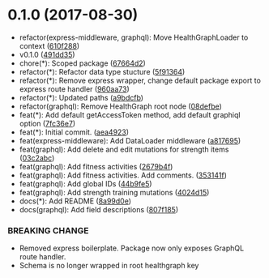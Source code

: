 <a name="0.1.0"></a>
# 0.1.0 (2017-08-30)

* refactor(express-middleware, graphql): Move HealthGraphLoader to context ([610f288](https://github.com/munkyjunky/healthgraphql/commit/610f288))
* v0.1.0 ([491dd35](https://github.com/munkyjunky/healthgraphql/commit/491dd35))
* chore(*): Scoped package ([67664d2](https://github.com/munkyjunky/healthgraphql/commit/67664d2))
* refactor(*): Refactor data type stucture ([5f91364](https://github.com/munkyjunky/healthgraphql/commit/5f91364))
* refactor(*): Remove express wrapper, change default package export to express route handler ([960aa73](https://github.com/munkyjunky/healthgraphql/commit/960aa73))
* refactor(*): Updated paths ([a9bdcfb](https://github.com/munkyjunky/healthgraphql/commit/a9bdcfb))
* refactor(graphql): Remove HealthGraph root node ([08defbe](https://github.com/munkyjunky/healthgraphql/commit/08defbe))
* feat(*): Add default getAccessToken method, add default graphiql option ([7fc36e7](https://github.com/munkyjunky/healthgraphql/commit/7fc36e7))
* feat(*): Initial commit. ([aea4923](https://github.com/munkyjunky/healthgraphql/commit/aea4923))
* feat(express-middleware): Add DataLoader middleware ([a817695](https://github.com/munkyjunky/healthgraphql/commit/a817695))
* feat(graphql): Add delete and edit mutations for strength items ([03c2abc](https://github.com/munkyjunky/healthgraphql/commit/03c2abc))
* feat(graphql): Add fitness activities ([2679b4f](https://github.com/munkyjunky/healthgraphql/commit/2679b4f))
* feat(graphql): Add fitness activities. Add comments. ([353141f](https://github.com/munkyjunky/healthgraphql/commit/353141f))
* feat(graphql): Add global IDs ([44b9fe5](https://github.com/munkyjunky/healthgraphql/commit/44b9fe5))
* feat(graphql): Add strength training mutations ([4024d15](https://github.com/munkyjunky/healthgraphql/commit/4024d15))
* docs(*): Add README ([8a99d0e](https://github.com/munkyjunky/healthgraphql/commit/8a99d0e))
* docs(graphql): Add field descriptions ([807f185](https://github.com/munkyjunky/healthgraphql/commit/807f185))


### BREAKING CHANGE

* Removed express boilerplate. Package now only exposes GraphQL route handler.
* Schema is no longer wrapped in root healthgraph key


